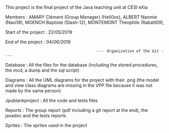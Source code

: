 This project is the final project of the Java teaching unit at CESI eXia

Members : AMARY Clément (Group Manager) (Heli0os), ALBERT Naomie (Naoi18), MOENCH Baptiste (Slash-12), MONTEMONT Théophile (Rabatt09),

Start of the project : 22/05/2019

End of the project : 04/06/2019

                                            ---- Organization of the Git ----

Database : All the files for the database (including the stored procedures, the mcd, a dump and the sql script)

Diagrams : All the UML diagrams for the project with their .png (the model and view class diagrams are missing in the VPP file because it was not made by the same person)

Jpublankproject : All the code and tests files

Reports : The group report (pdf including a git report at the end), the javadoc and the tests reports

Sprites : The sprites used in the project
